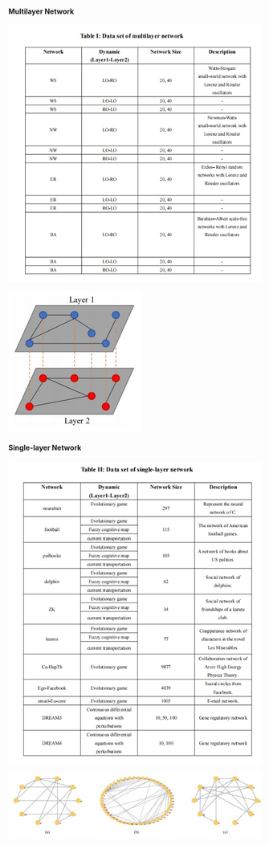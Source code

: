 ####  Multilayer Network  

![multilayer](https://github.com/buaaguotong/Network_Reconstruction/blob/main/Fig/multilayer.png)



![multilayer_net](https://github.com/buaaguotong/Network_Reconstruction/blob/main/Fig/multilayer_net.png)



#### Single-layer Network

![singlelayer](https://github.com/buaaguotong/Network_Reconstruction/blob/main/Fig/singlelayer.png)

![singlelayer_net](https://github.com/buaaguotong/Network_Reconstruction/blob/main/Fig/singlelayer_net.png)













